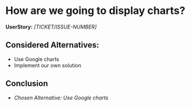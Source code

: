 # How are we going to display charts?
**UserStory:** *[TICKET/ISSUE-NUMBER]*

## Considered Alternatives:
* Use Google charts
* Implement our own solution

## Conclusion
* *Chosen Alternative: Use Google charts*